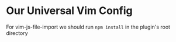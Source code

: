 # Our Universal Vim Config

For vim-js-file-import we should run `npm install` in the plugin's root directory
